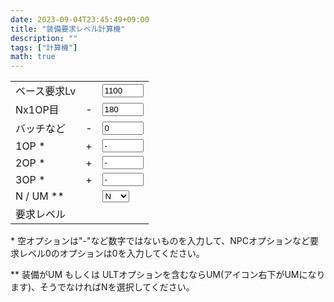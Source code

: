 ```yaml
---
date: 2023-09-04T23:45:49+09:00
title: "装備要求レベル計算機"
description: ""
tags: ["計算機"]
math: true
---
```


<script defer src="/js/form-storage.js"></script>
<script defer src="index.js"></script>

<form action="javascript:void(0);">
  <table>
    <tr>
      <td>ベース要求Lv</td>
      <td align="right"></td>
      <td><input type="number" name="base" id="base" class="in" value="1100" style="width: 5em"></td>
    </tr>
    <tr>
      <td>Nx1OP目</td>
      <td align="right">-</td>
      <td><input type="number" name="nx_minus" id="nx_minus" class="in" value="180" style="width: 5em"></td>
    </tr>
    <tr>
      <td>バッチなど</td>
      <td align="right">-</td>
      <td><input type="number" name="badge_minus" id="badge_minus" class="in" value="0" style="width: 5em"></td>
    </tr>
    <tr>
      <td>1OP *</td>
      <td align="right">+</td>
      <td><input name="op1" id="op1" class="in" value="-" style="width: 5em"></td>
    </tr>
    <tr>
      <td>2OP *</td>
      <td align="right">+</td>
      <td><input name="op2" id="op2" class="in" value="-" style="width: 5em"></td>
    </tr>
    <tr>
      <td>3OP *</td>
      <td align="right">+</td>
      <td><input name="op3" id="op3" class="in" value="-" style="width: 5em"></td>
    </tr>
    <tr>
      <td>N / UM **</td>
      <td align="right"></td>
      <td>
      <select name="method" id="method" class="in">
        <option value="N">N</option>
        <option value="UM">UM</option>
      </select>
      </td>
    </tr>
    <tr>
      <td>要求レベル</td>
      <td align="right"></td>
      <td><span id="out"></span></td>
    </tr>
  </table>
  <p>* 空オプションは"-"など数字ではないものを入力して、NPCオプションなど要求レベル0のオプションは0を入力してください。</p>
  <p>** 装備がUM もしくは ULTオプションを含むならUM(アイコン右下がUMになります)、そうでなければNを選択してください。</p>
</form>

